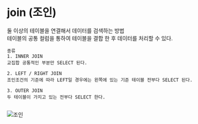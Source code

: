 # join (조인)   

둘 이상의 테이블을 연결해서 데이터를 검색하는 방법   
테이블의 공통 컬럼을 통하여 테이블을 결합 한 후 데이터를 처리할 수 있다.   


~~~
종류
1. INNER JOIN   
교집합 공통적인 부분만 SELECT 된다.

2. LEFT / RIGHT JOIN   
조인조건의 기준에 따라 LEFT일 경우에는 왼쪽에 있는 기준 테이블 전부다 SELECT 된다.

3. OUTER JOIN    
두 테이블이 가지고 있는 전부다 SELECT 한다.


~~~

![조인](https://user-images.githubusercontent.com/80819042/131763982-876590a1-e73e-4a36-bc4f-4ff01a80bd81.PNG)

